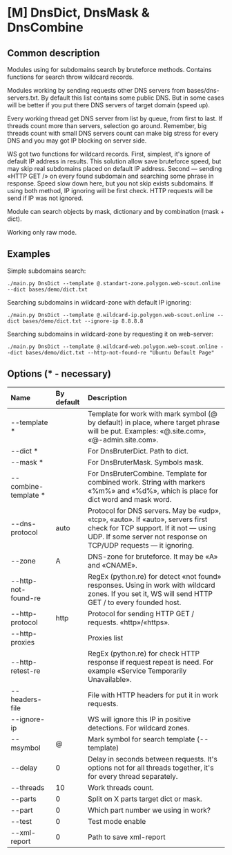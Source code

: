 # \[M\] DnsDict, DnsMask & DnsCombine

## Common description

Modules using for subdomains search by bruteforce methods. Contains functions for search throw wildcard records.

Modules working by sending requests other DNS servers from bases/dns-servers.txt. By default this list contains some public DNS. But in some cases will be better if you put there DNS servers of target domain \(speed up\).

Every working thread get DNS server from list by queue, from first to last. If threads count more than servers, selection go around. Remember, big threads count with small DNS servers count can make big stress for every DNS and you may got IP blocking on server side.

WS got two functions for wildcard records. First, simplest, it's ignore of default IP address in results. This solution allow save bruteforce speed, but may skip real subdomains placed on default IP address. Second — sending «HTTP GET /» on every found subdomain and searching some phrase in response. Speed slow down here, but you not skip exists subdomains. If using both method, IP ignoring will be first check. HTTP requests will be send if IP was not ignored.

Module can search objects by mask, dictionary and by combination \(mask + dict\).

Working only raw mode.

## Examples

Simple subdomains search:

```text
./main.py DnsDict --template @.standart-zone.polygon.web-scout.online --dict bases/demo/dict.txt
```

Searching subdomains in wildcard-zone with default IP ignoring:

```text
./main.py DnsDict --template @.wildcard-ip.polygon.web-scout.online --dict bases/demo/dict.txt --ignore-ip 8.8.8.8
```

Searching subdomains in wildcard-zone by requesting it on web-server:

```text
./main.py DnsDict --template @.wildcard-web.polygon.web-scout.online --dict bases/demo/dict.txt --http-not-found-re "Ubuntu Default Page"
```

## Options \(\* - necessary\)

| Name | By default | Description |  
| :--- | :--- | :--- | 
| --template \* |  | Template for work with mark symbol \(@ by default\) in place, where target phrase will be put. Examples:  «@.site.com», «@-admin.site.com». |  
| --dict \* |  | For DnsBruterDict. Path to dict. |  
| --mask \* |  | For DnsBruterMask. Symbols mask. |  
| --combine-template \* |  | For DnsBruterCombine. Template for combined work. String with markers «%m%» and «%d%», which is place for dict word and mask word. |  
| --dns-protocol | auto | Protocol for DNS servers. May be «udp», «tcp», «auto». If «auto», servers first check for TCP support. If it not — using UDP. If some server not response on TCP/UDP requests — it ignoring. |  
| --zone | A | DNS-zone for bruteforce. It may be «А» and «CNAME». |  
| --http-not-found-re |  | RegEx \(python.re\) for detect «not found» responses. Using in work with wildcard zones. If you set it, WS will send HTTP GET / to every founded host. | 
| --http-protocol | http | Protocol for sending HTTP GET / requests. «http»/«https». |  
| --http-proxies |  | Proxies list |  
| --http-retest-re |  | RegEx \(python.re\) for check HTTP response if request repeat is need. For example «Service Temporarily Unavailable». |  
| --headers-file |  | File with HTTP headers for put it in work requests. |  
| --ignore-ip |  | WS will ignore this IP in positive detections. For wildcard zones. |  
| --msymbol | @ | Mark symbol for search template \(--template\) |
| --delay | 0 | Delay in seconds  between requests. It's options not for all threads together, it's for every thread separately. |
| --threads | 10 | Work threads count. |
| --parts | 0 | Split on X parts target dict or mask. |
| --part | 0 | Which part number we using in work? |
| --test | 0 | Test mode enable |
| --xml-report | 0 | Path to save xml-report |

